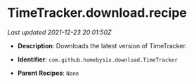 # TimeTracker.download.recipe

_Last updated 2021-12-23 20:01:50Z_

- **Description**: Downloads the latest version of TimeTracker.

- **Identifier**: `com.github.homebysix.download.TimeTracker`

- **Parent Recipes**: `None`

